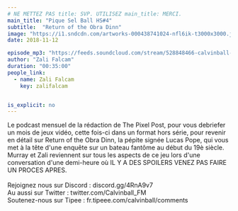```yaml
---
# NE METTEZ PAS title: SVP. UTILISEZ main_title: MERCI.
main_title: "Pique Sel Ball HS#4"
subtitle:  "Return of the Obra Dinn"
image: "https://i1.sndcdn.com/artworks-000438741024-nfl6ik-t3000x3000.jpg"
date: 2018-11-12

episode_mp3: "https://feeds.soundcloud.com/stream/528848466-calvinball-radio-pique-sel-ball-hs4-return-of-the-obra-dinn.mp3"
author: "Zali Falcam"
duration: "00:35:00"
people_link: 
  - name: Zali Falcam
    key: zalifalcam


is_explicit: no
---
```


<PodcastHeader/>

<!-- ECRIRE LA DESCRIPTION DE L'EPISODE SOUS CETTE LIGNE -->
Le podcast mensuel de la rédaction de The Pixel Post, pour vous debriefer un mois de jeux vidéo, cette fois-ci dans un format hors série, pour revenir en détail sur Return of the Obra Dinn, la pépite signée Lucas Pope, qui vous met à la tête d'une enquête sur un bateau fantôme au début du 19è siècle. Murray et Zali reviennent sur tous les aspects de ce jeu lors d'une conversation d'une demi-heure où IL Y A DES SPOILERS VENEZ PAS FAIRE UN PROCES APRES.<br><br>Rejoignez nous sur Discord : discord.gg/4RnA9v7<br>Au aussi sur Twitter : twitter.com/Calvinball_FM<br>Soutenez-nous sur Tipee : fr.tipeee.com/calvinball/comments

